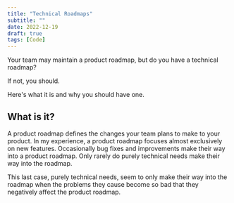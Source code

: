 ```yaml
---
title: "Technical Roadmaps"
subtitle: ""
date: 2022-12-19
draft: true
tags: [Code]
---
```


Your team may maintain a product roadmap, but do you have a technical roadmap?

If not, you should.

Here's what it is and why you should have one.

<!--more-->

## What is it?

A product roadmap defines the changes your team plans to make to your product.
In my experience, a product roadmap focuses almost exclusively on new features.
Occasionally bug fixes and improvements make their way into a product roadmap.
Only rarely do purely technical needs make their way into the roadmap.

This last case, purely technical needs, seem to only make their way into the roadmap
when the problems they cause become so bad that they negatively affect the product roadmap.
